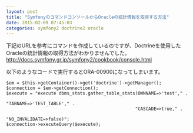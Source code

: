 ```yaml
---
layout: post
title: "SymfonyのコマンドコンソールからOracleの統計情報を取得する方法"
date: 2015-02-09 07:45:03
categories: symfony2 doctrine2 oracle
---
```

<p>下記のURLを参考にコマンドを作成しているのですが、Doctrineを使用したOracleの統計情報の取得方法がわかりませんでした。<br>
<a href="http://docs.symfony.gr.jp/symfony2/cookbook/console.html" rel="nofollow">http://docs.symfony.gr.jp/symfony2/cookbook/console.html</a></p>

<p>以下のようなコードで実行するとORA-00900になってしまいます。</p>

<pre><code>$em = $this-&gt;getContainer()-&gt;get('doctrine')-&gt;getManager();
$connection = $em-&gt;getConnection();
$execute = "execute dbms_stats.gather_table_stats(OWNNAME=&gt;'test'," .
                                                 "TABNAME=&gt;'TEST_TABLE'," .
                                                 "CASCADE=&gt;true," .
                                                 "NO_INVALIDATE=&gt;false)";
$connection-&gt;executeQuery($execute);
</code></pre>
